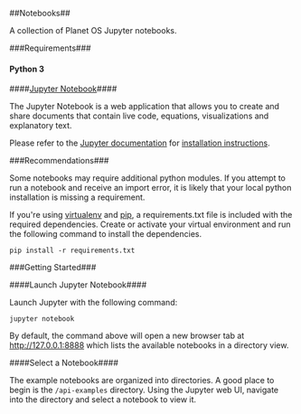 ##Notebooks##

A collection of Planet OS Jupyter notebooks.

###Requirements###

#### Python 3

####[Jupyter Notebook](http://jupyter.org/)####

The Jupyter Notebook is a web application that allows you to create and share documents that contain live code, equations, visualizations and explanatory text.

Please refer to the [Jupyter documentation](http://jupyter.readthedocs.org/en/latest/) for [installation instructions](http://jupyter.readthedocs.org/en/latest/install.html).

###Recommendations###

Some notebooks may require additional python modules. If you attempt to run a notebook and receive an import error, it is likely that your local python installation is missing a requirement.

If you're using [virtualenv](https://virtualenv.pypa.io/en/latest/) and [pip](https://pip.pypa.io/en/stable/), a requirements.txt file is included with the required dependencies. Create or activate your virtual environment and run the following command to install the dependencies.

`pip install -r requirements.txt`

###Getting Started###

####Launch Jupyter Notebook####

Launch Jupyter with the following command:

`jupyter notebook`

By default, the command above will open a new browser tab at http://127.0.0.1:8888 which lists the available notebooks in a directory view.

####Select a Notebook####

The example notebooks are organized into directories. A good place to begin is the `/api-examples` directory. Using the Jupyter web UI, navigate into the directory and select a notebook to view it.
